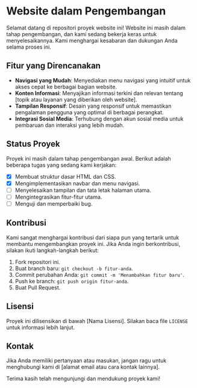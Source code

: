 # Website dalam Pengembangan

Selamat datang di repositori proyek website ini! Website ini masih dalam tahap pengembangan, dan kami sedang bekerja keras untuk menyelesaikannya. Kami menghargai kesabaran dan dukungan Anda selama proses ini.

## Fitur yang Direncanakan

- **Navigasi yang Mudah**: Menyediakan menu navigasi yang intuitif untuk akses cepat ke berbagai bagian website.
- **Konten Informasi**: Menyajikan informasi terkini dan relevan tentang [topik atau layanan yang diberikan oleh website].
- **Tampilan Responsif**: Desain yang responsif untuk memastikan pengalaman pengguna yang optimal di berbagai perangkat.
- **Integrasi Sosial Media**: Terhubung dengan akun sosial media untuk pembaruan dan interaksi yang lebih mudah.

## Status Proyek

Proyek ini masih dalam tahap pengembangan awal. Berikut adalah beberapa tugas yang sedang kami kerjakan:

- [x] Membuat struktur dasar HTML dan CSS.
- [x] Mengimplementasikan navbar dan menu navigasi.
- [ ] Menyelesaikan tampilan dan tata letak halaman utama.
- [ ] Mengintegrasikan fitur-fitur utama.
- [ ] Menguji dan memperbaiki bug.

## Kontribusi

Kami sangat menghargai kontribusi dari siapa pun yang tertarik untuk membantu mengembangkan proyek ini. Jika Anda ingin berkontribusi, silakan ikuti langkah-langkah berikut:

1. Fork repositori ini.
2. Buat branch baru: `git checkout -b fitur-anda`.
3. Commit perubahan Anda: `git commit -m 'Menambahkan fitur baru'`.
4. Push ke branch: `git push origin fitur-anda`.
5. Buat Pull Request.

## Lisensi

Proyek ini dilisensikan di bawah [Nama Lisensi]. Silakan baca file `LICENSE` untuk informasi lebih lanjut.

## Kontak

Jika Anda memiliki pertanyaan atau masukan, jangan ragu untuk menghubungi kami di [alamat email atau cara kontak lainnya].

Terima kasih telah mengunjungi dan mendukung proyek kami!
